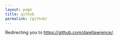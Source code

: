 ```yaml
---
layout: page
title: github
permalink: /github/
---
```


Redirecting you to <a href='https://github.com/daniellawrence/'>https://github.com/daiellawrence/</a>.

<script>
window.location.replace('https://github.com/daniellawrence/');
</script>
